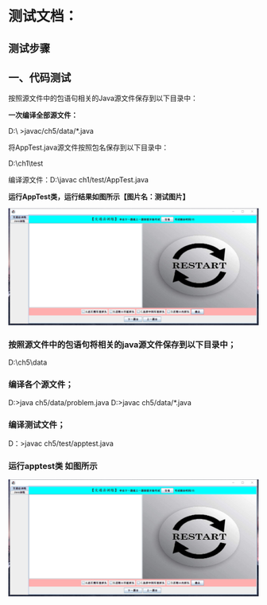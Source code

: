 # 测试文档：

## 测试步骤

## **一、代码测试**
  
按照源文件中的包语句相关的Java源文件保存到以下目录中：

**一次编译全部源文件：**

D:\ >javac/ch5/data/*.java


将AppTest.java源文件按照包名保存到以下目录中：

D:\ch1\test

编译源文件：D:\javac ch1/test/AppTest.java

**运行AppTest类，运行结果如图所示【图片名：测试图片】**

  ![程序测试步骤1](1.png)
  
### 按照源文件中的包语句将相关的java源文件保存到以下目录中；
D:\ch5\data  
### 编译各个源文件；  
D:\>java ch5/data/problem.java
D:\>javac ch5/data/*.java  

### 编译测试文件；
D：\>javac ch5/test/apptest.java
### 运行apptest类 如图所示
![image](https://github.com/guxiqing/Test-training-system/blob/master/%E6%B5%8B%E8%AF%95%E7%A8%8B%E5%BA%8F.png)






